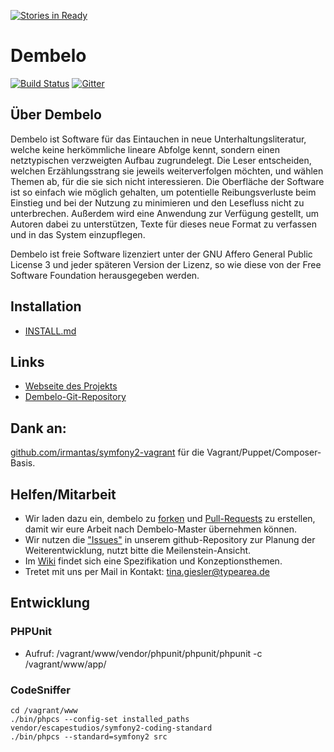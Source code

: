 [![Stories in Ready](https://badge.waffle.io/typearea/dembelo.png?label=ready&title=Ready)](https://waffle.io/typearea/dembelo)
# Dembelo


[![Build Status](https://travis-ci.org/typearea/dembelo.svg?branch=master)](https://travis-ci.org/typearea/dembelo) [![Gitter](https://badges.gitter.im/Join%20Chat.svg)](https://gitter.im/dembelo/Lobby?utm_source=badge&utm_medium=badge&utm_campaign=pr-badge&utm_content=badge) 

## Über Dembelo

Dembelo ist Software für das Eintauchen in neue Unterhaltungsliteratur, welche keine herkömmliche lineare
Abfolge kennt, sondern einen netztypischen verzweigten Aufbau zugrundelegt. Die Leser entscheiden, welchen
Erzählungsstrang sie jeweils weiterverfolgen möchten, und wählen Themen ab, für die sie sich nicht interessieren.
Die Oberfläche der Software ist so einfach wie möglich gehalten, um potentielle Reibungsverluste beim Einstieg
und bei der Nutzung zu minimieren und den Lesefluss nicht zu unterbrechen. Außerdem wird eine Anwendung zur
Verfügung gestellt, um Autoren dabei zu unterstützen, Texte für dieses neue Format zu verfassen und in das
System einzupflegen.

Dembelo ist freie Software lizenziert unter der GNU Affero General Public License 3 und jeder späteren
Version der Lizenz, so wie diese von der Free Software Foundation herausgegeben werden.

## Installation
* [INSTALL.md](https://github.com/typearea/dembelo/blob/master/INSTALL.md)

## Links
* [Webseite des Projekts](http://dembelo.de)
* [Dembelo-Git-Repository](http://github.com:typearea)

## Dank an:
[github.com/irmantas/symfony2-vagrant](https://github.com/irmantas/symfony2-vagrant) für die Vagrant/Puppet/Composer-Basis.

## Helfen/Mitarbeit
* Wir laden dazu ein, dembelo zu [forken](https://help.github.com/articles/fork-a-repo/) und [Pull-Requests](https://help.github.com/articles/using-pull-requests/) zu erstellen, damit wir eure Arbeit nach Dembelo-Master übernehmen können.
* Wir nutzen die ["Issues"](https://github.com/typearea/dembelo/issues) in unserem github-Repository zur Planung der Weiterentwicklung, nutzt bitte die Meilenstein-Ansicht.
* Im [Wiki](https://github.com/typearea/dembelo/wiki) findet sich eine Spezifikation und Konzeptionsthemen.
* Tretet mit uns per Mail in Kontakt: tina.giesler@typearea.de

## Entwicklung

### PHPUnit
* Aufruf: /vagrant/www/vendor/phpunit/phpunit/phpunit -c /vagrant/www/app/

### CodeSniffer

    cd /vagrant/www
    ./bin/phpcs --config-set installed_paths vendor/escapestudios/symfony2-coding-standard
    ./bin/phpcs --standard=symfony2 src


